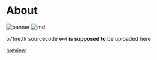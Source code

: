 # About

![banner](https://o7fire.tk/assets/images/logo.png)
![md](http://www.wtfpl.net/wp-content/uploads/2012/12/wtfpl-badge-4.png)

o7fire.tk sourcecode ~~will~~ __is supposed to__ be uploaded here 

[preview](https://o7-fire.github.io/mossad/)